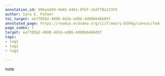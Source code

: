 ```yaml
---
annotation_id: 996aadd4-4e65-44b1-9fbf-1bd7f8a333fd
author: Sara E. Palmer
tei_target: ee7785b2-4800-4d1b-ad06-4d90b646b05f
annotated_page: https://readux.ecdsdev.org/iiif/emory:b5h9g/canvas/fedora:emory:pchch
page_index: 1
target: ee7785b2-4800-4d1b-ad06-4d90b646b05f
tags:
- tag1
- tag1
- tag1

---
```

<p>note</p>